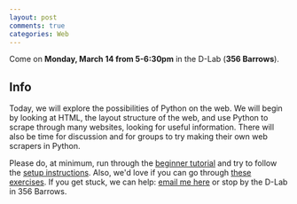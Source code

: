 ```yaml
---
layout: post
comments: true
categories: Web
---
```


Come on **Monday, March 14 from 5-6:30pm** in the D-Lab (**356 Barrows**).

## Info
Today, we will explore the possibilities of Python on the web. We will begin by looking at HTML, the layout structure of the web, and use Python to scrape through many websites, looking for useful information. There will also be time for discussion and for groups to try making their own web scrapers in Python.

Please do, at minimum, run through the [beginner tutorial](http://try-python.appspot.com) and try to follow the [setup instructions](http://python.berkeley.edu/learn/#set-up-your-computer). Also, we&#39;d love if you can go through [these exercises](https://bids.github.io/2016-01-14-berkeley/python/00-python-intro.html). If you get stuck, we can help: [email me here](mailto:marwahaha@berkeley.edu) or stop by the D-Lab in 356 Barrows.

